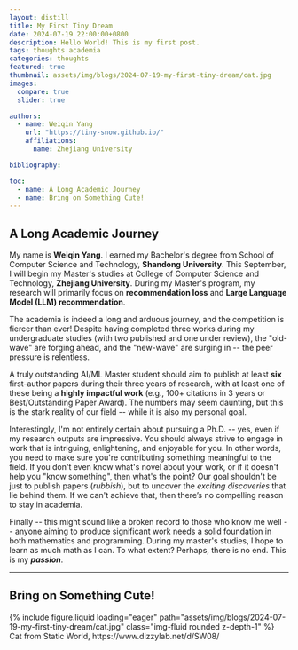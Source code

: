 ```yaml
---
layout: distill
title: My First Tiny Dream
date: 2024-07-19 22:00:00+0800
description: Hello World! This is my first post.
tags: thoughts academia
categories: thoughts
featured: true
thumbnail: assets/img/blogs/2024-07-19-my-first-tiny-dream/cat.jpg
images:
  compare: true
  slider: true

authors:
  - name: Weiqin Yang
    url: "https://tiny-snow.github.io/"
    affiliations:
      name: Zhejiang University

bibliography:

toc:
  - name: A Long Academic Journey
  - name: Bring on Something Cute!
---
```


## A Long Academic Journey

My name is **Weiqin Yang**. I earned my Bachelor's degree from School of Computer Science and Technology, **Shandong University**. This September, I will begin my Master's studies at College of Computer Science and Technology, **Zhejiang University**. During my Master's program, my research will primarily focus on **recommendation loss** and **Large Language Model (LLM) recommendation**.

The academia is indeed a long and arduous journey, and the competition is fiercer than ever! Despite having completed three works during my undergraduate studies (with two published and one under review), the "old-wave" are forging ahead, and the "new-wave" are surging in -- the peer pressure is relentless.

A truly outstanding AI/ML Master student should aim to publish at least **six** first-author papers during their three years of research, with at least one of these being a **highly impactful work** (e.g., 100+ citations in 3 years or Best/Outstanding Paper Award). The numbers may seem daunting, but this is the stark reality of our field -- while it is also my personal goal.

Interestingly, I'm not entirely certain about pursuing a Ph.D. -- yes, even if my research outputs are impressive. You should always strive to engage in work that is intriguing, enlightening, and enjoyable for you. In other words, you need to make sure you're contributing something meaningful to the field. If you don't even know what's novel about your work, or if it doesn't help you "know something", then what's the point? Our goal shouldn't be just to publish papers (_rubbish_), but to uncover the _exciting discoveries_ that lie behind them. If we can't achieve that, then there’s no compelling reason to stay in academia.

Finally -- this might sound like a broken record to those who know me well -- anyone aiming to produce significant work needs a solid foundation in both mathematics and programming. During my master's studies, I hope to learn as much math as I can. To what extent? Perhaps, there is no end. This is my **_passion_**.

---

## Bring on Something Cute!

<swiper-container keyboard="true" navigation="true" pagination="true" pagination-clickable="true" pagination-dynamic-bullets="true" rewind="true">
    <swiper-slide>{% include figure.liquid loading="eager" path="assets/img/blogs/2024-07-19-my-first-tiny-dream/cat.jpg" class="img-fluid rounded z-depth-1" %}</swiper-slide>
</swiper-container>
<figcaption class="figure-caption text-center">Cat from Static World, https://www.dizzylab.net/d/SW08/</figcaption>
